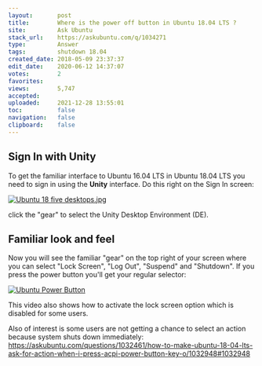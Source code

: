 ```yaml
---
layout:       post
title:        Where is the power off button in Ubuntu 18.04 LTS ?
site:         Ask Ubuntu
stack_url:    https://askubuntu.com/q/1034271
type:         Answer
tags:         shutdown 18.04
created_date: 2018-05-09 23:37:37
edit_date:    2020-06-12 14:37:07
votes:        2
favorites:    
views:        5,747
accepted:     
uploaded:     2021-12-28 13:55:01
toc:          false
navigation:   false
clipboard:    false
---
```


## Sign In with Unity

To get the familiar interface to Ubuntu 16.04 LTS in Ubuntu 18.04 LTS you need to sign in using the **Unity** interface. Do this right on the Sign In screen:

[![Ubuntu 18 five desktops.jpg][1]][1]

click the "gear" to select the Unity Desktop Environment (DE).

## Familiar look and feel

Now you will see the familiar "gear" on the top right of your screen where you can select "Lock Screen", "Log Out", "Suspend" and "Shutdown". If you press the power button you'll get your regular selector:

[![Ubuntu Power Button][2]][2]

This video also shows how to activate the lock screen option which is disabled for some users.

Also of interest is some users are not getting a chance to select an action because system shuts down immediately: https://askubuntu.com/questions/1032461/how-to-make-ubuntu-18-04-lts-ask-for-action-when-i-press-acpi-power-button-key-o/1032948#1032948




  [1]: https://i.stack.imgur.com/ke4yT.jpg
  [2]: https://i.stack.imgur.com/uB0cx.gif
